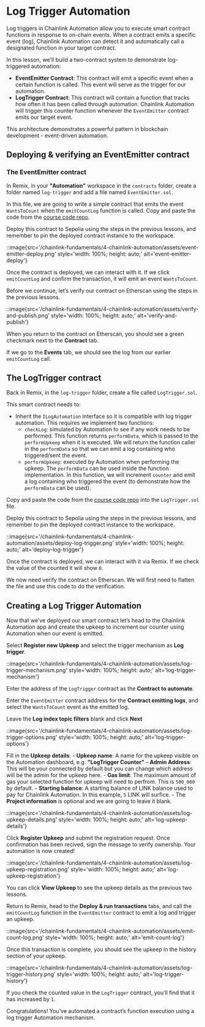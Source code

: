 # Log Trigger Automation

Log triggers in Chainlink Automation allow you to execute smart contract functions in response to on-chain events. When a contract emits a specific event (log), Chainlink Automation can detect it and automatically call a designated function in your target contract.

In this lesson, we'll build a two-contract system to demonstrate log-triggered automation:

- **EventEmitter Contract**: This contract will emit a specific event when a certain function is called. This event will serve as the trigger for our automation.
- **LogTrigger Contract**: This contract will contain a function that tracks how often it has been called through automation. Chainlink Automation will trigger this counter function whenever the `EventEmitter` contract emits our target event.

This architecture demonstrates a powerful pattern in blockchain development - event-driven automation.

## Deploying & verifying an EventEmitter contract

### The EventEmitter contract

In Remix, in your **"Automation"** workspace in the `contracts` folder, create a folder named `log-trigger` and add a file named `EventEmitter.sol`.

In this file, we are going to write a simple contract that emits the event `WantsToCount` when the `emitCountLog` function is called. Copy and paste the code from the [course code repo](https://github.com/ciaranightingale/chainlink-fundamentals-code/blob/main/automation/log-trigger/EventEmitter.sol).

Deploy this contract to Sepolia using the steps in the previous lessons, and remember to pin the deployed contract instance to the workspace.

::image{src='/chainlink-fundamentals/4-chainlink-automation/assets/event-emitter-deploy.png' style='width: 100%; height: auto;' alt='event-emitter-deploy'}

Once the contract is deployed, we can interact with it. If we click `emitCountLog` and confirm the transaction, it will emit an event `WantsToCount`.

Before we continue, let’s verify our contract on Etherscan using the steps in the previous lessons. 

::image{src='/chainlink-fundamentals/4-chainlink-automation/assets/verify-and-publish.png' style='width: 100%; height: auto;' alt='verify-and-publish'}

When you return to the contract on Etherscan, you should see a green checkmark next to the **Contract** tab.

If we go to the **Events** tab, we should see the log from our earlier `emitCountLog` call.

## The LogTrigger contract

Back in Remix, in the `log-trigger` folder, create a file called `LogTrigger.sol`.

This smart contract needs to:
- Inherit the `ILogAutomation` interface so it is compatible with log trigger automation. This requires we implement two functions:
    - `checkLog`: simulated by Automation to see if any work needs to be performed. This function returns `performData`, which is passed to the `performUpkeep` when it is executed. We will return the function caller in the `performData` so that we can emit a log containing who triggered/sent the event. 
    - `performUpkeep`: executed by Automation when performing the upkeep. The `performData` can be used inside the function implementation. In this function, we will increment `counter` and emit a log containing who triggered the event (to demonstrate how the `performData` can be used).

Copy and paste the code from the [course code repo](https://github.com/ciaranightingale/chainlink-fundamentals-code/blob/main/automation/log-trigger/LogTrigger.sol) into the `LogTrigger.sol` file.

Deploy this contract to Sepolia using the steps in the previous lessons, and remember to pin the deployed contract instance to the workspace.

::image{src='/chainlink-fundamentals/4-chainlink-automation/assets/deploy-log-trigger.png' style='width: 100%; height: auto;' alt='deploy-log-trigger'}

Once the contract is deployed, we can interact with it via Remix. If we check the value of the counted it will show `0`. 

We now need verify the contract on Etherscan. We will first need to flatten the file and use this code to do the verification.

## Creating a Log Trigger Automation

Now that we’ve deployed our smart contract let’s head to the Chainlink Automation app and create the upkeep to increment our counter using Automation when our event is emitted.

Select **Register new Upkeep** and  select the trigger mechanism as **Log trigger**.

::image{src='/chainlink-fundamentals/4-chainlink-automation/assets/log-trigger-mechanism.png' style='width: 100%; height: auto;' alt='log-trigger-mechanism'}

Enter the address of the `LogTrigger` contract as the **Contract to automate**.

Enter the `EventEmitter` contract address for the **Contract emitting logs**, and select the `WantsToCount` event as the emitted log.

Leave the **Log index topic filters** blank and click **Next**

::image{src='/chainlink-fundamentals/4-chainlink-automation/assets/log-trigger-options.png' style='width: 100%; height: auto;' alt='log-trigger-options'}

Fill in the **Upkeep details**: 
    - **Upkeep name**: A name for the upkeep visible on the Automation dashboard, e.g. **"LogTrigger Counter"**
    - **Admin Address**: This will be your connected by default but you can change which address will be the admin for the upkeep here.
    - **Gas limit**: The maximum amount of gas your selected function for upkeep will need to perfrom. This is `500_000` by default.
    - **Starting balance**: A starting balance of LINK balance used to pay for Chainlink Automation. In this example, `5` LINK will surfice.
    - The **Project information** is optional and we are going to leave it blank.

::image{src='/chainlink-fundamentals/4-chainlink-automation/assets/log-upkeep-details.png' style='width: 100%; height: auto;' alt='log-upkeep-details'}

Click **Register Upkeep** and submit the registration request. Once confirmation has been recived, sign the message to verify ownership. Your automation is now created! 

::image{src='/chainlink-fundamentals/4-chainlink-automation/assets/log-upkeep-registration.png' style='width: 100%; height: auto;' alt='log-upkeep-registration'}

You can click **View Upkeep** to see the upkeep details as the previous two lessons. 

Return to Remix, head to the **Deploy & run transactions** tabs, and call the `emitCountLog` function in the `EventEmitter` contract to emit a log and trigger an upkeep.

::image{src='/chainlink-fundamentals/4-chainlink-automation/assets/emit-count-log.png' style='width: 100%; height: auto;' alt='emit-count-log'}

Once this transaction is complete, you should see the upkeep in the history section of your upkeep.

::image{src='/chainlink-fundamentals/4-chainlink-automation/assets/log-trigger-history.png' style='width: 100%; height: auto;' alt='log-trigger-history'}

If you check the counted value in the `LogTrigger` contract, you’ll find that it has increased by `1`.

Congratulations! You’ve automated a contract’s function execution using a log trigger Automation mechanism.

